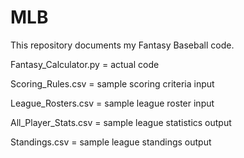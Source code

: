 # MLB
This repository documents my Fantasy Baseball code.

Fantasy_Calculator.py = actual code

Scoring_Rules.csv = sample scoring criteria input

League_Rosters.csv = sample league roster input

All_Player_Stats.csv = sample league statistics output

Standings.csv = sample league standings output
